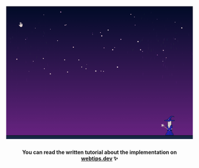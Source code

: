 <h1 align="center">
    <img src="fireworks.gif" alt="Fireworks created in JavaScript" />
</h1>
<h4 align="center">You can read the written tutorial about the implementation on <strong><a href="https://www.webtips.dev/fireworks-in-javascript">webtips.dev</a></strong> ✨</h4>
